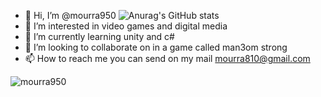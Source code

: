 - 👋 Hi, I’m @mourra950
![Anurag's GitHub stats](https://github-readme-stats.vercel.app/api?username=mourra950&count_private=true&theme=radical)
- 👀 I’m interested in video games and digital media
- 🌱 I’m currently learning unity and c#
- 💞️ I’m looking to collaborate on in a game called man3om strong
- 📫 How to reach me you can send on my mail mourra810@gmail.com

<!-- [![Repos Badge](https://badges.pufler.dev/repos/mourra950)](https://badges.pufler.dev) -->
<img src="https://komarev.com/ghpvc/?username=mourra950&label=Profile%20views&color=0e75b6&style=flat" alt="mourra950" />

<!---
mourra950/mourra950 is a ✨ special ✨ repository because its `README.md` (this file) appears on your GitHub profile.
You can click the Preview link to take a look at your changes.
--->
